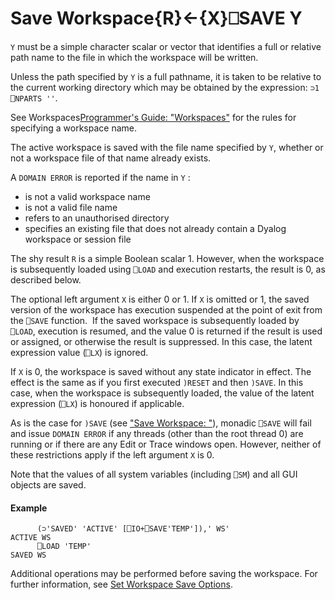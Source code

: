 




<h1 class="heading"><span class="name">Save Workspace</span><span class="command">{R}←{X}⎕SAVE Y</span></h1>

`Y` must be a simple character scalar or vector that identifies a  full or relative path name to the file in which the workspace will be written.


Unless the path specified by `Y` is a full pathname, it is taken to be relative to the current working directory which may be obtained by the expression: `⊃1 ⎕NPARTS ''`.


See Workspaces[Programmer's Guide: "Workspaces"](../../Language/Introduction/Workspaces.htm#Workspaces) for the rules for specifying a workspace name.


The active workspace is saved with the  file name specified by  `Y`, whether or not a workspace file of that name already exists.




A `DOMAIN ERROR` is reported if the name in `Y` :

- is not a valid workspace name
- is not a valid  file name
- refers to an unauthorised directory
- specifies an existing file that does not already contain a Dyalog workspace or session file


The shy result `R` is a simple Boolean scalar 1. However, when the  workspace is subsequently loaded using `⎕LOAD` and execution restarts, the result is 0, as described below.


The optional left argument `X` is either 0 or 1. If `X` is omitted or 1, the saved version of the workspace has execution suspended at the point of exit from the `⎕SAVE` function.  If the saved workspace is subsequently loaded by `⎕LOAD`, execution is resumed, and the value 0 is returned if the result is used or assigned, or otherwise the result is suppressed. In this case, the latent expression value (`⎕LX`) is ignored.


If `X` is 0, the workspace is saved without any state indicator in effect. The effect is the same as if you first executed `)RESET` and then `)SAVE`. In this case, when the workspace is subsequently loaded, the value of the latent expression (`⎕LX`) is honoured if applicable.


As is the case for `)SAVE` (see ["Save Workspace: "](../../../../system-commands/system-commands-a-z/save.md)), monadic `⎕SAVE` will fail and issue `DOMAIN ERROR` if any threads (other than the root thread 0) are running or if there are any Edit or Trace windows open. However, neither of these restrictions apply if the left argument `X` is 0.


Note that the values of all system variables (including `⎕SM`) and all GUI objects are saved.

#### Example
```apl
      (⊃'SAVED' 'ACTIVE' [⎕IO+⎕SAVE'TEMP']),' WS'
ACTIVE WS
      ⎕LOAD 'TEMP'
SAVED WS
```


Additional operations may be performed before saving the workspace. For further information, see [Set Workspace Save Options](../../../../the-i-beam-operator/a-z/set-workspace-save-options.md).


